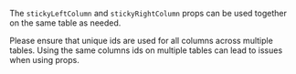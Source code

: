 The `stickyLeftColumn` and `stickyRightColumn` props can be used together on the same table as needed.

Please ensure that unique ids are used for all columns across multiple tables. Using the same columns ids on multiple tables can lead to issues when using props.